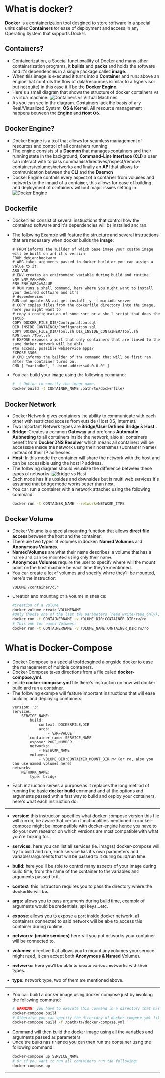 # What is docker?

**Docker** is a containerization tool desgined to store software in a special units called **Containers** for ease of deployment and access in any Operating System that supports Docker.

## Containers?

- Containerization, a Special functionallity of Docker and many other containerization programs, it **builds** and **packs**  and holds the software and it's dependencies in a single package called **image**. 
-  When this image is executed it turns into a **Container** and runs above an engine that controls the flow of data/resources (similar to a hypervisor but not quite) in this case it'll be the **Docker Engine**.
- Here's a small diagram that shows the structure of docker containers vs a virtual machine:
![Containers vs Virtual Machines](https://cloudblogs.microsoft.com/wp-content/uploads/sites/37/2019/07/Demystifying-containers_image1.png)
- As you can see in the diagram. Containers lack the basis of any Real/Virtualized System, **OS & Kernel**. All resource management happens between the **Engine** and **Host OS**.

## Docker Engine?
- Docker Engine is a tool that allows for seamless management of resources and control of all containers running.
- The engine consists of a **Daemon** that manages containers and their running state in the background, **Command-Line Interface (CLI)** a user can interact with to pass commands/directives/inspect/remove containers/volumes/networks and finally an **API** that allows for communication between the **CLI** and the **Daemon**
- Docker Engine controls every aspect of a container from volumes and networks to the innard of a container, this allows for ease of building and deployment of containers without major issues setting in.
![Docker Engine](https://www.docker.com/wp-content/uploads/2021/10/Docker-Website-2018-Diagrams-071918-V5_a-Docker-Engine-page-first-panel.png)

## Dockerfile

- Dockerfiles consist of several instructions that control how the contained software and it's dependencies will be installed and ran.
- The following Example will feature the structure and several instructions that are necessary when docker builds the **image**:

   ```docker
   # FROM informs the builder of which base image your custom image will be built on and it's version
  FROM debian:bookworm
   # ARG takes arguments passed to docker build or you can assign a value to it
  ARG VAR
   # ENV creates an environment variable during build and runtime.
  ENV ENV_VAR=VAR
  ENV ENV_VAR2=VALUE
  # RUN runs a shell command, here where you might want to install your desired software and it's
  # dependencies
  RUN apt update && apt-get install -y -f mariadb-server
  # COPY copies files from the dockerfile directory into the image, here you might want to
  # copy a configuration of some sort or a shell script that does the setup
  COPY DOCKER_FILE_DIR/Configuration.sql DIR_INSIDE_CONTAINER/Configuration.sql
  COPY DOCKER_FILE_DIR/Tool.sh DIR_INSIDE_CONTAINER/Tool.sh
  RUN bash /Tool.sh
  # EXPOSE exposes a port that only containers that are linked to the same docker network will be able
  #to access, possible webservice apps?
  EXPOSE 3306
  # CMD informs the builder of the command that will be first ran after the container turns on.
  CMD [ "mariadbd", "--bind-address=0.0.0.0" ]
   ```
- You can build your image using the following command:
	```bash
	# -t Option to specify the image name.
	docker build -t CONTAINER_NAME /path/to/dockerfile/
	```

## Docker Network

- Docker Network gives containers the ability to communicate with each other with restricted access from outside (Host OS, Internet).
- Two Important Network types are **Bridge/User Defined Bridge** & **Host** .
- **Bridge**: Creates a common **Gateway** and preforms **Automatic Aubnetting** to all containers inside the network, also all containers benefit from **Docker DNS Resolver** which means all containers will be accessible inside the network using their hostnames (Container Name) instead of their IP addresses.
- **Host**: In this mode the container will share the network with the host and can be accessible using the host IP address.
- The following diagram should visualize the difference between these types of networks:
![Bridge vs Host](https://i.imgur.com/BE6wavU.png)
- Each mode has it's upsides and downsides but in multi web services it's assumed that bridge mode works better than host.
- You can run a container with a network attached using the following command:
	```bash
	docker run -t CONTAINER_NAME --network=NETWORK_TYPE
	```

## Docker Volume
- Docker Volume is a special mounting function that allows **direct file access** between the host and the container.
- There are two types of volumes in docker: **Named Volumes** and **Anonymous Volumes**.
- **Named Volumes** are what their name describes, a volume that has a name and can be mounted using only their name.
- **Anonymous Volumes** require the user to specify where will the mount point on the host machine be each time they're mentioned.
- You can create a lot of volumes and specify where they'll be mounted, here's the instruction:
	```docker
	VOLUME /container/dir
	```
- Creation and mounting of a volume in shell cli:
	```bash
	#Creation of a volume
	docker volume create VOLUMENAME
	#Only Choose one of the last two parameters (read_write/read_only), -v to specify the mount points
	docker run -t CONTAINERNAME -v VOLUME_DIR:CONTAINER_DIR:rw/ro
	# This one for named Volumes:
	docker run -t CONTAINERNAME -v VOLUME_NAME:CONTAINER_DIR:rw/ro
	```

# What is Docker-Compose

- Docker-Compose is a special tool desgined alongside docker to ease the management of multiple containers.
- Docker-Compose takes directions from a file called **docker-compose.yml**.
- Inside **docker-compose.yml** file there's instruction on how will docker build and run a container.
- The following example will feature important instructions that will ease building and deploying containers:
	```docker-compose
	version: '3'
	services:
		SERVICE_NAME:
			build:
				context: DOCKERFILE/DIR
				args:
					- VAR=VALUE
			container_name: SERVICE_NAME
			expose: PORT_NUMBER
			networks:
				- NETWORK_NAME
			volumes:
				- VOLUME_DIR:CONTAINER_MOUNT_DIR:rw (or ro, also you can use named volumes here)
	networks:
		NETWORK_NAME:
			type: bridge
	```
- Each instruction serves a purpose as it replaces the long method of running the basic **docker build** command and all the options and arguments passed with a fast way to build and deploy your containers, here's what each instruction do:
****
- **version:** this instruction specifies what docker-compose version this file will run on, be aware that certain functionalities mentioned in docker-compose might be incompatible with docker-engine hence you have to do your own research on which versions are most compatible with what you're looking for.

- **services:** here you can list all services (ie. images) docker-compose will try to build and run, each service has it's own parameters and variables/arguments that will be passed to it during build/run time.

- **build:** here you'll be able to control many aspects of your image during build time, from the name of the container to the variables and arguments passed to it.

- **context:** this instruction requires you to pass the directory where the dockerfile will be.

- **args:** allows you to pass arguments during build time, example of arguments would be credentials, api keys...etc.

- **expose:** allows you to expose a port inside docker network, all containers connected to said network will be able to access this container during runtime.

- **networks: (inside services)** here will you put networks your container will be connected to.

- **volumes:** directive that allows you to mount any volumes your service might need, it can accept both **Anonymous & Named** Volumes.

- **networks:** here you'll be able to create various networks with their types.

- **type:** network type, two of them are mentioned above.
****
- You can build a docker image using docker compose just by invoking the following command:
	```bash
	# WARNING: you have to execute this command in a directory that has a docker-compose.yml file
	docker-compose build
 	# Otherwise you can specify the directory of docker-compose.yml file.
	docker-compose build -f /path/to/docker-compose.yml
	```
- Command will then build the docker image using all the variables and arguments passed as parameters
- Once the build has finished you can then run the container using the following command:
	```bash
	docker-compose up SERVICE_NAME
	# Or if you want to run all containers run the following:
	docker-compose up
	```
****
